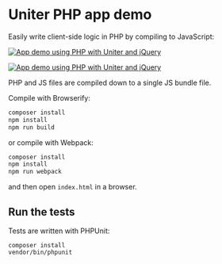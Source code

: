 Uniter PHP app demo
===================

Easily write client-side logic in PHP by compiling to JavaScript:

[
![App demo using PHP with Uniter and jQuery](https://uniter.github.io/uniter-jquery/img/app_demo.gif)
](https://uniter.github.io/uniter-jquery/)

[
![App demo using PHP with Uniter and jQuery](https://uniter.github.io/uniter-jquery/img/app_demo.gif)
](https://uniter.github.io/uniter-jquery/)

PHP and JS files are compiled down to a single JS bundle file.

Compile with Browserify:

```javascript
composer install
npm install
npm run build
```

or compile with Webpack:

```javascript
composer install
npm install
npm run webpack
```

and then open `index.html` in a browser.

Run the tests
-------------

Tests are written with PHPUnit:

```shell
composer install
vendor/bin/phpunit
```
